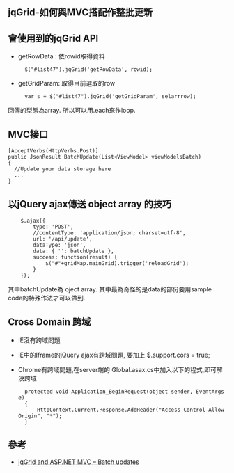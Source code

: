 jqGrid-如何與MVC搭配作整批更新
------

## 會使用到的jqGrid API

* getRowData : 依rowid取得資料

		$("#list47").jqGrid('getRowData', rowid);

* getGridParam: 取得目前選取的row

		var s = $("#list47").jqGrid('getGridParam', selarrrow);
回傳的型態為array. 所以可以用.each來作loop.

## MVC接口

	[AcceptVerbs(HttpVerbs.Post)]
	public JsonResult BatchUpdate(List<ViewModel> viewModelsBatch)
	{
	  //Update your data storage here
	  ...
	}

## 以jQuery ajax傳送 object array 的技巧

        $.ajax({
            type: 'POST',
            //contentType: 'application/json; charset=utf-8',
            url: '/api/update',
            dataType: 'json',
            data: { '': batchUpdate },
            success: function(result) {
                $("#"+gridMap.mainGrid).trigger('reloadGrid');
            }
        });
其中batchUpdate為 oject array. 其中最為奇怪的是data的部份要用sample code的特殊作法才可以做到.

## Cross Domain 跨域

* IE沒有跨域問題
* IE中的Iframe的jQuery ajax有跨域問題, 要加上 $.support.cors = true;
* Chrome有跨域問題,在server端的 Global.asax.cs中加入以下的程式,即可解決跨域

        protected void Application_BeginRequest(object sender, EventArgs e)
        {
            HttpContext.Current.Response.AddHeader("Access-Control-Allow-Origin", "*");
        }

## 參考

* [jqGrid and ASP.NET MVC – Batch updates](http://tpeczek.blogspot.tw/2011/05/jqgrid-and-aspnet-mvc-batch-updates.html)